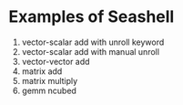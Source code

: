 # Examples of Seashell

1. vector-scalar add with unroll keyword
2. vector-scalar add with manual unroll
3. vector-vector add
4. matrix add
5. matrix multiply
6. gemm ncubed
